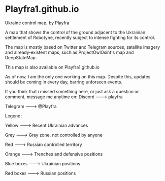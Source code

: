 ﻿# Playfra1.github.io

Ukraine control map, by Playfra

A map that shows the control of the ground adjacent to the Ukrainian settlement of Robotyne, recently subject to intense fighting for its control.


The map is mostly based on Twitter and Telegram sources, satellite imagery and already-existent maps, such as ProjectOwlOsint's map and DeepStateMap.

This map is also available on Playfra1.github.io

As of now, I am the only one working on this map. Despite this, updates should be coming in every day, barring unforseen events.

If you think that i missed something here, or just ask a question or comment, message me anytime on:
Discord ---> playfra

Telegram ---> @Playfra

Legend:

Yellow ---> Recent Ukrainian advances

Grey ---> Grey zone, not controlled by anyone

Red ---> Russian controlled territory

Orange ---> Trenches and defensive positions

Blue boxes ---> Ukrainian positions

Red boxes ---> Russian positions

